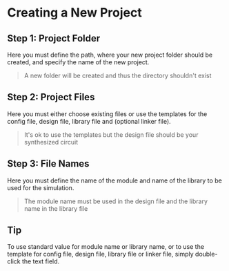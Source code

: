 # Creating a New Project

## Step 1: Project Folder
Here you must define the path, where your new project folder should be created, and specify the name of the new project.

> A new folder will be created and thus the directory shouldn't exist

## Step 2: Project Files
Here you must either choose existing files or use the templates for the config file, design file, library file and (optional linker file).

> It's ok to use the templates but the design file should be your synthesized circuit

## Step 3: File Names
Here you must define the name of the module and name of the library to be used for the simulation.

> The module name must be used in the design file and the library name in the library file

## Tip
To use standard value for module name or library name, or to use the template for config file, design file, library file or linker file, simply double-click the text field.